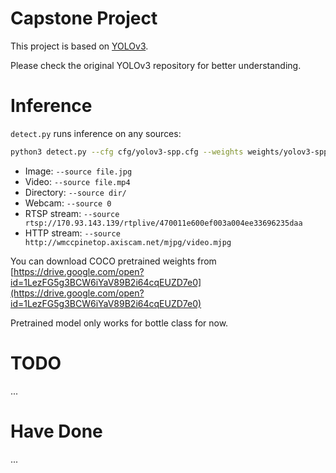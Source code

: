 # Capstone Project

This project is based on [YOLOv3](https://github.com/ultralytics/yolov3).

Please check the original YOLOv3 repository for better understanding.

# Inference

`detect.py` runs inference on any sources:

```bash
python3 detect.py --cfg cfg/yolov3-spp.cfg --weights weights/yolov3-spp-ultralytics.pt --source ...
```

- Image:  `--source file.jpg`
- Video:  `--source file.mp4`
- Directory:  `--source dir/`
- Webcam:  `--source 0`
- RTSP stream:  `--source rtsp://170.93.143.139/rtplive/470011e600ef003a004ee33696235daa`
- HTTP stream:  `--source http://wmccpinetop.axiscam.net/mjpg/video.mjpg`

You can download COCO pretrained weights from [https://drive.google.com/open?id=1LezFG5g3BCW6iYaV89B2i64cqEUZD7e0](https://drive.google.com/open?id=1LezFG5g3BCW6iYaV89B2i64cqEUZD7e0)

Pretrained model only works for bottle class for now.

# TODO

...

# Have Done

...
